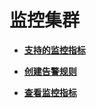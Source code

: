 # 监控集群<a name="css_01_0041"></a>

-   **[支持的监控指标](支持的监控指标.md)**  

-   **[创建告警规则](创建告警规则.md)**  

-   **[查看监控指标](查看监控指标.md)**  


